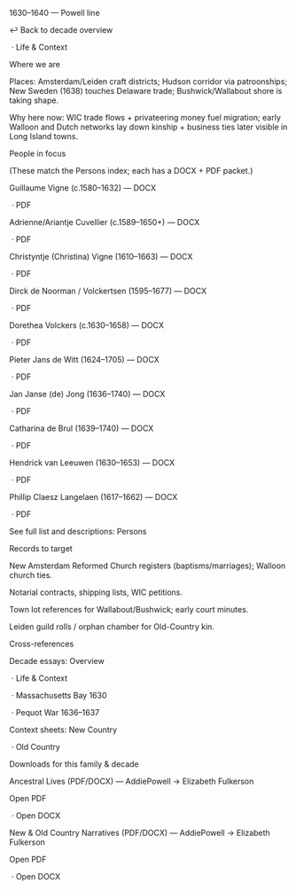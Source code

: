 1630–1640 — Powell line



↩ Back to decade overview

&nbsp;· Life \& Context



Where we are



Places: Amsterdam/Leiden craft districts; Hudson corridor via patroonships; New Sweden (1638) touches Delaware trade; Bushwick/Wallabout shore is taking shape.



Why here now: WIC trade flows + privateering money fuel migration; early Walloon and Dutch networks lay down kinship + business ties later visible in Long Island towns.



People in focus



(These match the Persons index; each has a DOCX + PDF packet.)



Guillaume Vigne (c.1580–1632) — DOCX

&nbsp;· PDF



Adrienne/Ariantje Cuvellier (c.1589–1650+) — DOCX

&nbsp;· PDF



Christyntje (Christina) Vigne (1610–1663) — DOCX

&nbsp;· PDF



Dirck de Noorman / Volckertsen (1595–1677) — DOCX

&nbsp;· PDF



Dorethea Volckers (c.1630–1658) — DOCX

&nbsp;· PDF



Pieter Jans de Witt (1624–1705) — DOCX

&nbsp;· PDF



Jan Janse (de) Jong (1636–1740) — DOCX

&nbsp;· PDF



Catharina de Brul (1639–1740) — DOCX

&nbsp;· PDF



Hendrick van Leeuwen (1630–1653) — DOCX

&nbsp;· PDF



Phillip Claesz Langelaen (1617–1662) — DOCX

&nbsp;· PDF



See full list and descriptions: Persons



Records to target



New Amsterdam Reformed Church registers (baptisms/marriages); Walloon church ties.



Notarial contracts, shipping lists, WIC petitions.



Town lot references for Wallabout/Bushwick; early court minutes.



Leiden guild rolls / orphan chamber for Old-Country kin.



Cross-references



Decade essays: Overview

&nbsp;· Life \& Context

&nbsp;· Massachusetts Bay 1630

&nbsp;· Pequot War 1636–1637



Context sheets: New Country

&nbsp;· Old Country



Downloads for this family \& decade



Ancestral Lives (PDF/DOCX) — AddiePowell → Elizabeth Fulkerson

Open PDF

&nbsp;· Open DOCX



New \& Old Country Narratives (PDF/DOCX) — AddiePowell → Elizabeth Fulkerson

Open PDF

&nbsp;· Open DOCX

